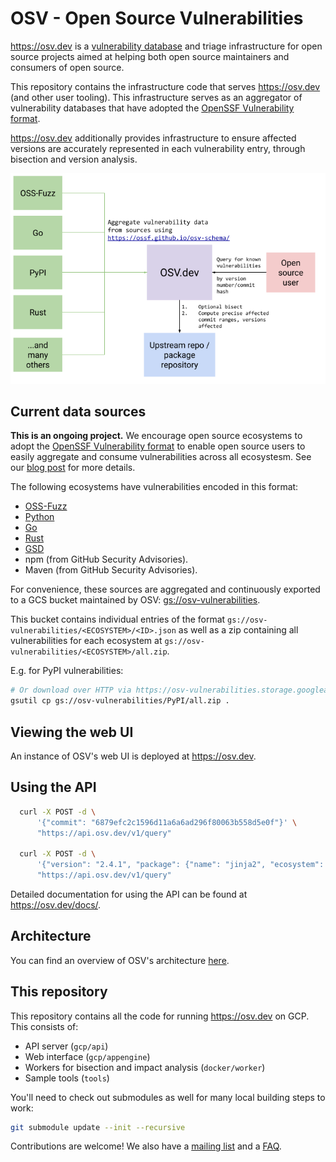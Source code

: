 # OSV - Open Source Vulnerabilities

https://osv.dev is a [vulnerability database] and triage infrastructure for
open source projects aimed at helping both open source maintainers and
consumers of open source.

This repository contains the infrastructure code that serves https://osv.dev
(and other user tooling). This infrastructure serves as an aggregator of
vulnerability databases that have adopted the
[OpenSSF Vulnerability format](https://github.com/ossf/osv-schema).

https://osv.dev additionally provides infrastructure to ensure affected
versions are accurately represented in each vulnerability entry, through
bisection and version analysis.

[vulnerability database]: https://osv.dev/list

<p align="center">
  <img src="docs/images/diagram.png" width="600">
</p>

## Current data sources
**This is an ongoing project.** We encourage open source ecosystems to adopt
the [OpenSSF Vulnerability format](https://github.com/ossf/osv-schema) to enable
open source users to easily aggregate and consume vulnerabilities across all ecosystesm.
See our [blog post](https://security.googleblog.com/2021/06/announcing-unified-vulnerability-schema.html)
for more details.

The following ecosystems have vulnerabilities encoded in this format:
- [OSS-Fuzz](https://github.com/google/oss-fuzz-vulns)
- [Python](https://github.com/pypa/advisory-db)
- [Go](https://github.com/golang/vulndb)
- [Rust](https://github.com/RustSec/advisory-db)
- [GSD](https://github.com/cloudsecurityalliance/gsd-database)
- npm (from GitHub Security Advisories).
- Maven (from GitHub Security Advisories).

For convenience, these sources are aggregated and continuously exported to a GCS bucket
maintained by OSV: [gs://osv-vulnerabilities](https://osv-vulnerabilities.storage.googleapis.com).

This bucket contains individual entries of the format `gs://osv-vulnerabilities/<ECOSYSTEM>/<ID>.json`
as well as a zip containing all vulnerabilities for each ecosystem at
`gs://osv-vulnerabilities/<ECOSYSTEM>/all.zip`.

E.g. for PyPI vulnerabilities:

```bash
# Or download over HTTP via https://osv-vulnerabilities.storage.googleapis.com/PyPI/all.zip
gsutil cp gs://osv-vulnerabilities/PyPI/all.zip .
```

## Viewing the web UI

An instance of OSV's web UI is deployed at <https://osv.dev>.

## Using the API

```bash
  curl -X POST -d \
      '{"commit": "6879efc2c1596d11a6a6ad296f80063b558d5e0f"}' \
      "https://api.osv.dev/v1/query"

  curl -X POST -d \
      '{"version": "2.4.1", "package": {"name": "jinja2", "ecosystem": "PyPI"}}' \
      "https://api.osv.dev/v1/query"
```

Detailed documentation for using the API can be found at
<https://osv.dev/docs/>.

## Architecture

You can find an overview of OSV's architecture [here](docs/architecture.md).

## This repository

This repository contains all the code for running https://osv.dev on GCP. This
consists of:

- API server (`gcp/api`)
- Web interface (`gcp/appengine`)
- Workers for bisection and impact analysis (`docker/worker`)
- Sample tools (`tools`)

You'll need to check out submodules as well for many local building steps to
work:

```bash
git submodule update --init --recursive
```

Contributions are welcome! We also have a
[mailing list](https://groups.google.com/g/osv-discuss) and a
[FAQ](https://osv.dev/docs/#tag/faq).
